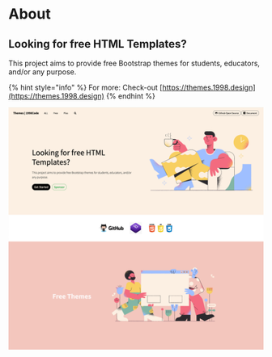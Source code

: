 # About

## **Looking for free HTML Templates?**

This project aims to provide free Bootstrap themes for students, educators, and/or any purpose.

{% hint style="info" %}
For more: Check-out [https://themes.1998.design](https://themes.1998.design)
{% endhint %}

![](.gitbook/assets/screenshot.png)



